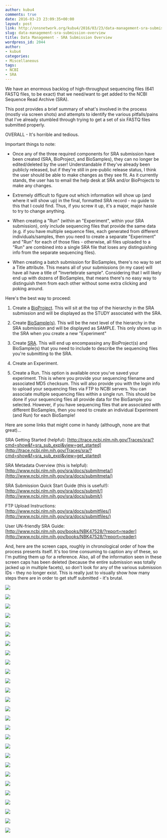 ```yaml
---
author: kubu4
comments: true
date: 2016-03-23 23:09:35+00:00
layout: post
link: http://onsnetwork.org/kubu4/2016/03/23/data-management-sra-submission-overview/
slug: data-management-sra-submission-overview
title: Data Management - SRA Submission Overview
wordpress_id: 2044
author:
- kubu4
categories:
- Miscellaneous
tags:
- NCBI
- SRA
---
```


We have an enormous backlog of high-throughput sequencing files (641 FASTQ files, to be exact) that we need/want to get added to the NCBI Sequence Read Archive (SRA).

This post provides a brief summary of what's involved in the process (mostly via screen shots) and attempts to identify the various pitfalls/pains that I've already stumbled through trying to get a set of six FASTQ files submitted properly.

OVERALL - It's horrible and tedious.

Important things to note:




    
  * Once any of the three required components for SRA submission have been created (SRA, BioProject, and BioSamples), they can no longer be edited/deleted by the user! Understandable if they've already been publicly released, but if they're still in pre-public release status, I think the user should be able to make changes as they see fit. As it currently stands, the user has to email the help desk at SRA and/or BioProjects to make any changes.

    
  * Extremely difficult to figure out which information will show up (and where it will show up) in the final, formatted SRA record - no guide to this that I could find. Thus, if you screw it up, it's a major, major hassle to try to change anything.

    
  * When creating a "Run" (within an "Experiment", within your SRA submission), only include sequencing files that provide the same data (e.g. if you have multiple sequence files, each generated from different individuals/samples, then you need to create a separate "Experiment" and "Run" for each of those files - otherwise, all files uploaded to a "Run" are combined into a single SRA file that loses any distinguishing info from the separate sequencing files).

    
  * When creating a batch submission for BioSamples, there's no way to set a Title attribute. This means all of your submissions (in my case) will have all have a title of "Invertebrate sample". Considering that I will likely end up with dozens of BioSamples, that means there's no easy way to distinguish them from each other without some extra clicking and poking around.





Here's the best way to proceed:



  1. Create a [BioProject](https://submit.ncbi.nlm.nih.gov/subs/bioproject/). This will sit at the top of the hierarchy in the SRA submission and will be displayed as the STUDY associated with the SRA.



  2. Create [BioSample(s)](https://submit.ncbi.nlm.nih.gov/subs/biosample/). This will be the next level of the hierarchy in the SRA submission and will be displayed as SAMPLE. This only shows up in the SRA when you create a new "Experiment"



  3. Create [SRA](http://www.ncbi.nlm.nih.gov/Traces/sra_sub/sub.cgi). This will end up encompassing any BioProject(s) and BioSample(s) that you need to include to describe the sequencing files you're submitting to the SRA.



  4. Create an Experiment.



  5. Create a Run. This option is available once you've saved your experiment. This is where you provide your sequencing filename and associated MD5 checksum. This will also provide you with the login info to upload your sequencing files via FTP to NCBI servers. You can associate multiple sequencing files within a single run. This should be done if your sequencing files all provide data for the BioSample you selected. However, if you have sequencing files that are associated with different BioSamples, then you need to create an individual Experiment (and Run) for each BioSample!








Here are some links that might come in handy (although, none are that great)...

SRA Getting Started (helpful): [http://trace.ncbi.nlm.nih.gov/Traces/sra/?cmd=show&f=sra_sub_expl&view=get_started](http://trace.ncbi.nlm.nih.gov/Traces/sra/?cmd=show&f=sra_sub_expl&view=get_started)

SRA Metadata Overview (this is helpful): [http://www.ncbi.nlm.nih.gov/sra/docs/submitmeta/](http://www.ncbi.nlm.nih.gov/sra/docs/submitmeta/)

SRA Submission Quick Start Guide (this is useful!): [http://www.ncbi.nlm.nih.gov/sra/docs/submit/](http://www.ncbi.nlm.nih.gov/sra/docs/submit/)

FTP Upload Instructions: [http://www.ncbi.nlm.nih.gov/sra/docs/submitfiles/](http://www.ncbi.nlm.nih.gov/sra/docs/submitfiles/)

User UN-friendly SRA Guide: [http://www.ncbi.nlm.nih.gov/books/NBK47528/?report=reader](http://www.ncbi.nlm.nih.gov/books/NBK47528/?report=reader)



And, here are the screen caps, roughly in chronological order of how the process presents itself. It's too time consuming to caption any of these, so I'm putting them up for a reference. Also, all of the information seen in these screen caps has been deleted (because the entire submission was totally jacked up in multiple facets), so don't look for any of the various submission IDs - they no longer exist. This is really just to visually show how many steps there are in order to get stuff submitted - it's brutal.

[![](http://eagle.fish.washington.edu/Arabidopsis/20160323_SRA_Submissions_01.jpg)](http://eagle.fish.washington.edu/Arabidopsis/20160323_SRA_Submissions_01.jpg)

[![](http://eagle.fish.washington.edu/Arabidopsis/20160323_SRA_Submissions_02.jpg)](http://eagle.fish.washington.edu/Arabidopsis/20160323_SRA_Submissions_02.jpg)

[![](http://eagle.fish.washington.edu/Arabidopsis/20160323_SRA_Submissions_03.jpg)](http://eagle.fish.washington.edu/Arabidopsis/20160323_SRA_Submissions_03.jpg)

[![](http://eagle.fish.washington.edu/Arabidopsis/20160323_SRA_Submissions_04.jpg)](http://eagle.fish.washington.edu/Arabidopsis/20160323_SRA_Submissions_04.jpg)

[![](http://eagle.fish.washington.edu/Arabidopsis/20160323_SRA_Submissions_05.jpg)](http://eagle.fish.washington.edu/Arabidopsis/20160323_SRA_Submissions_05.jpg)

[![](http://eagle.fish.washington.edu/Arabidopsis/20160323_SRA_Submissions_06.jpg)](http://eagle.fish.washington.edu/Arabidopsis/20160323_SRA_Submissions_06.jpg)

[![](http://eagle.fish.washington.edu/Arabidopsis/20160323_SRA_Submissions_07.jpg)](http://eagle.fish.washington.edu/Arabidopsis/20160323_SRA_Submissions_07.jpg)

[![](http://eagle.fish.washington.edu/Arabidopsis/20160323_SRA_Submissions_08.jpg)](http://eagle.fish.washington.edu/Arabidopsis/20160323_SRA_Submissions_08.jpg)

[![](http://eagle.fish.washington.edu/Arabidopsis/20160323_SRA_Submissions_09.jpg)](http://eagle.fish.washington.edu/Arabidopsis/20160323_SRA_Submissions_09.jpg)

[![](http://eagle.fish.washington.edu/Arabidopsis/20160323_SRA_Submissions_10.jpg)](http://eagle.fish.washington.edu/Arabidopsis/20160323_SRA_Submissions_10.jpg)

[![](http://eagle.fish.washington.edu/Arabidopsis/20160323_SRA_Submissions_11.jpg)](http://eagle.fish.washington.edu/Arabidopsis/20160323_SRA_Submissions_11.jpg)



[![](http://eagle.fish.washington.edu/Arabidopsis/20160323_SRA_Submissions_12.jpg)](http://eagle.fish.washington.edu/Arabidopsis/20160323_SRA_Submissions_12.jpg)



[![](http://eagle.fish.washington.edu/Arabidopsis/20160323_SRA_Submissions_13.jpg)](http://eagle.fish.washington.edu/Arabidopsis/20160323_SRA_Submissions_13.jpg)

[![](http://eagle.fish.washington.edu/Arabidopsis/20160323_SRA_Submissions_14.jpg)](http://eagle.fish.washington.edu/Arabidopsis/20160323_SRA_Submissions_14.jpg)



[![](http://eagle.fish.washington.edu/Arabidopsis/20160323_SRA_Submissions_15.jpg)](http://eagle.fish.washington.edu/Arabidopsis/20160323_SRA_Submissions_15.jpg)



[![](http://eagle.fish.washington.edu/Arabidopsis/20160323_SRA_Submissions_16.jpg)](http://eagle.fish.washington.edu/Arabidopsis/20160323_SRA_Submissions_16.jpg)



[![](http://eagle.fish.washington.edu/Arabidopsis/20160323_SRA_Submissions_17.jpg)](http://eagle.fish.washington.edu/Arabidopsis/20160323_SRA_Submissions_17.jpg)



[![](http://eagle.fish.washington.edu/Arabidopsis/20160323_SRA_Submissions_18.jpg)](http://eagle.fish.washington.edu/Arabidopsis/20160323_SRA_Submissions_18.jpg)



[![](http://eagle.fish.washington.edu/Arabidopsis/20160323_SRA_Submissions_19.jpg)](http://eagle.fish.washington.edu/Arabidopsis/20160323_SRA_Submissions_19.jpg)



[![](http://eagle.fish.washington.edu/Arabidopsis/20160323_SRA_Submissions_20.jpg)](http://eagle.fish.washington.edu/Arabidopsis/20160323_SRA_Submissions_20.jpg)



[![](http://eagle.fish.washington.edu/Arabidopsis/20160323_SRA_Submissions_21.jpg)](http://eagle.fish.washington.edu/Arabidopsis/20160323_SRA_Submissions_21.jpg)



[![](http://eagle.fish.washington.edu/Arabidopsis/20160323_SRA_Submissions_22.jpg)](http://eagle.fish.washington.edu/Arabidopsis/20160323_SRA_Submissions_22.jpg)



[![](http://eagle.fish.washington.edu/Arabidopsis/20160323_SRA_Submissions_23.jpg)](http://eagle.fish.washington.edu/Arabidopsis/20160323_SRA_Submissions_23.jpg)



[![](http://eagle.fish.washington.edu/Arabidopsis/20160323_SRA_Submissions_24.jpg)](http://eagle.fish.washington.edu/Arabidopsis/20160323_SRA_Submissions_24.jpg)



[![](http://eagle.fish.washington.edu/Arabidopsis/20160323_SRA_Submissions_25.jpg)](http://eagle.fish.washington.edu/Arabidopsis/20160323_SRA_Submissions_25.jpg)



[![](http://eagle.fish.washington.edu/Arabidopsis/20160323_SRA_Submissions_26.jpg)](http://eagle.fish.washington.edu/Arabidopsis/20160323_SRA_Submissions_26.jpg)



[![](http://eagle.fish.washington.edu/Arabidopsis/20160323_SRA_Submissions_27.jpg)](http://eagle.fish.washington.edu/Arabidopsis/20160323_SRA_Submissions_27.jpg)
